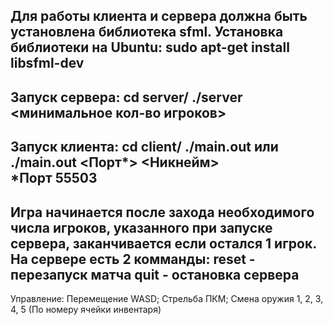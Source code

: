 Для работы клиента и сервера должна быть установлена библиотека sfml.
Установка библиотеки на Ubuntu: sudo apt-get install libsfml-dev
------------------------------------------------------
Запуск сервера:
cd server/
./server <минимальное кол-во игроков>
------------------------------------------------------
Запуск клиента:
	cd client/
	./main.out
	или
	./main.out <IP> <Порт*> <Никнейм>	
*Порт 55503
------------------------------------------------------
Игра начинается после захода необходимого числа игроков, указанного при запуске сервера, заканчивается если остался 1 игрок.
На сервере есть 2 комманды:
	reset - перезапуск матча
	quit - остановка сервера
------------------------------------------------------
Управление: 
	Перемещение WASD;
	Стрельба ПКМ;
	Смена оружия 1, 2, 3, 4, 5 (По номеру ячейки инвентаря)
